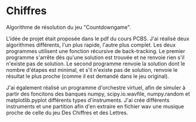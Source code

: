 # Chiffres

Algorithme de résolution du jeu "Countdowngame". 


L'idée de projet était proposée dans le pdf du cours PCBS. 
J'ai réalisé deux algorithmes différents, l'un plus rapide, l'autre plus complet. 
Les deux programmes utilisent une fonction récursive de back-tracking. 
Le premier programme s'arrête dès qu'une solution est trouvée et ne renvoie rien s'il n'existe pas de solution. 
Le second programme renvoie la solution dont le nombre d'étapes est minimal, et s'il n'existe pas de solution, 
renvoie le résultat le plus proche (comme il est demandé dans le jeu original). 


J'ai également réalisé un programme d'orchestre virtuel, afin de simuler à partir des foncitons 
des banques 
numpy, scipy.io.wavfile, numpy.random et matplotlib.pyplot différents types d'instruments.
J'ai crée différents instruments et une partition afin d'en extraire en fichier wav 
une musique proche de celle du jeu Des Chiffres et des Lettres. 
